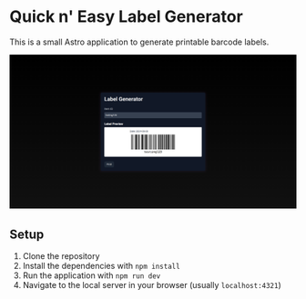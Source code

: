 # Quick n' Easy Label Generator

This is a small Astro application to generate printable barcode labels.

![Demo](demo.png)

## Setup

1. Clone the repository
2. Install the dependencies with `npm install`
3. Run the application with `npm run dev`
4. Navigate to the local server in your browser (usually `localhost:4321`)

